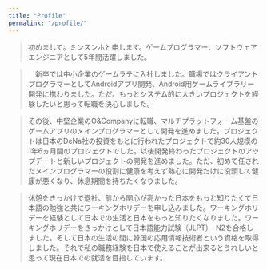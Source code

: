 ```yaml
---
title: "Profile"
permalink: "/profile/"
---
```



>  初めまして。ミンスンホと申します。ゲームプログラマー、ソフトウェアエンジニアとして5年間活躍しました。
  
>　新卒では中小企業のゲームラテに入社しました。職場ではクライアントプログラマーとしてAndroidアプリ開発、Android用ゲームライブラリー開発に携わりました。ただ、もっとシステム的に大きいプロジェクトを経験したいと思って転職を決心しました。
 
>  その後、中堅企業のO&Companyに転職、マルチプラットフォーム基盤のゲームアプリのメインプログラマーとして開発を進めました。プロジェクトは日本のDeNa社の投資をもとに行われたプロジェクトで約30人規模の1年6ヵ月間のプロジェクトでした。以後開発終わったプロジェクトのアップデートと新しいプロジェクトの開発を進めました。ただ、初めて任されたメインプログラマーの役割に健康を考えず熱心に開発だけに没頭して健康が悪くなり、休息期間を持ちたくなりました。
  
>  休憩をきっかけで退社、前から関心が高かった日本をもっと知りたくて日本語の勉強と共にワーキングホリデーを申し込みました。ワーキングホリデーを経験として日本での生活と日本をもっと知りたくなりました。ワーキングホリデーをきっかけとして日本語能力試験（JLPT）　N2を合格しました。そして日本の生活の間に韓国の応用情報技術者という資格を取得しました。それで私の職務経験を日本で使えることが出来るとうれしいと思って現在日本での就活を目指しています。